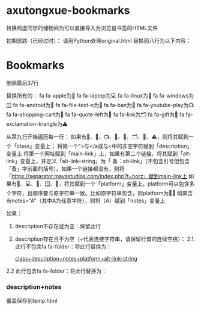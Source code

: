 # axutongxue-bookmarks
转换阿虚同学的储物间为可以直接导入为浏览器书签的HTML文件

初期思路（已经过时）：
请用Python处理original.html
替换前八行为以下内容：
<!DOCTYPE NETSCAPE-Bookmark-file-1>
<!-- This is an automatically generated file.
     It will be read and overwritten.
     DO NOT EDIT! -->
<META HTTP-EQUIV="Content-Type" CONTENT="text/html; charset=UTF-8">
<TITLE>Bookmarks</TITLE>
<H1>Bookmarks</H1>
<DL><p>
删除最后37行

替换所有的：
fa fa-apple为🍎
fa fa-laptop为💻
fa fa-linux为🐧
fa fa-windows为🪟
fa fa-android为🤖
fa fa-file-text-o为📄
fa fa-ban为🚫
fa fa-youtube-play为📺
fa fa-shopping-cart为🛒
fa fa-quote-left为📝
fa fa-link为🗂️
fa fa-gift为🎁
fa fa-exclamation-triangle为⚠️

从第九行开始遍历每一行：
如果有📄、🚫、📺、🛒、📝、🗂️、🎁、⚠️，则将其赋到一个「class」变量上；
将第一个">与</a或</i><a>与<中的非空字符赋到「description」变量上
将第一个网址赋到「main-link」上，如果有第二个链接，将其赋到「alt-link」变量上，并定义「alt-link-string」为「 备：alt-link」（不包含引号但包含「备」字前面的括号）。如果一个链接都没有，则将「https://separator.mayastudios.com/index.php?t=horz」赋到main-link上
如果有🍎、💻、🐧、🪟、🤖，将其赋到一个「platform」变量上。platform可以包含多个字符，且顺序要与原字符串一致。比如原字符串包含</a><i class="🤖"></i><i class="🍎"></i>，则platform为🤖🍎
如果含有notes="A"（其中A为任意字符），则将（A）赋到「notes」变量上

如果：
1. description不存在或为空：保留此行

2. description存在且不为空（+代表连接字符串，请保留行首的连续空格）：
2.1. 此行不包含fa fa-folder：将此行替换为：<DT><A HREF="main-link">class+description+notes+platform+alt-link-string</A>

2.2 此行包含fa fa-folder：将此行替换为：<DT><H3>description+notes</H3>

覆盖保存到temp.html
